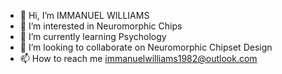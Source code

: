 - 👋 Hi, I’m IMMANUEL WILLIAMS
- 👀 I’m interested in Neuromorphic Chips
- 🌱 I’m currently learning Psychology
- 💞️ I’m looking to collaborate on Neuromorphic Chipset Design
- 📫 How to reach me immanuelwilliams1982@outlook.com

<!---
immanuelwilliams1982/immanuelwilliams1982 is a ✨ special ✨ repository because its `README.md` (this file) appears on your GitHub profile.
You can click the Preview link to take a look at your changes.
--->
